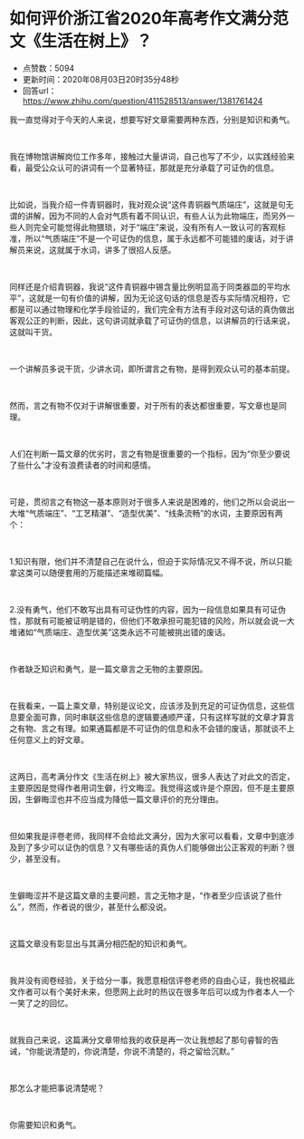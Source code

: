 # 如何评价浙江省2020年高考作文满分范文《生活在树上》？
- 点赞数：5094
- 更新时间：2020年08月03日20时35分48秒
- 回答url：https://www.zhihu.com/question/411528513/answer/1381761424
<body>
 <p data-pid="E_E7HnV7">我一直觉得对于今天的人来说，想要写好文章需要两种东西，分别是知识和勇气。</p>
 <p class="ztext-empty-paragraph"><br></p>
 <p data-pid="8nRMqTSh">我在博物馆讲解岗位工作多年，接触过大量讲词，自己也写了不少，以实践经验来看，最受公众认可的讲词有一个显著特征，那就是充分承载了可证伪的信息。</p>
 <p class="ztext-empty-paragraph"><br></p>
 <p data-pid="7TYwRvBB">比如说，当我介绍一件青铜器时，我对观众说“这件青铜器气质端庄”，这就是句无谓的讲解，因为不同的人会对气质有着不同认识，有些人认为此物端庄，而另外一些人则完全可能觉得此物猥琐，对于“端庄”来说，没有所有人一致认可的客观标准，所以“气质端庄”不是一个可证伪的信息，属于永远都不可能错的废话，对于讲解员来说，这就属于水词，讲多了很招人反感。</p>
 <p class="ztext-empty-paragraph"><br></p>
 <p data-pid="mJwjZMFI">同样还是介绍青铜器，我说“这件青铜器中锡含量比例明显高于同类器皿的平均水平”，这就是一句有价值的讲解，因为无论这句话的信息是否与实际情况相符，它都是可以通过物理和化学手段验证的，我们完全有方法有手段对这句话的真伪做出客观公正的判断，因此，这句讲词就承载了可证伪的信息，以讲解员的行话来说，这就叫干货。</p>
 <p class="ztext-empty-paragraph"><br></p>
 <p data-pid="xOPS-XlL">一个讲解员多说干货，少讲水词，即所谓言之有物，是得到观众认可的基本前提。</p>
 <p class="ztext-empty-paragraph"><br></p>
 <p data-pid="J_ESnC_K">然而，言之有物不仅对于讲解很重要，对于所有的表达都很重要，写文章也是同理。</p>
 <p class="ztext-empty-paragraph"><br></p>
 <p data-pid="Jh9NBm6u">人们在判断一篇文章的优劣时，言之有物是很重要的一个指标，因为“你至少要说了些什么”才没有浪费读者的时间和感情。</p>
 <p class="ztext-empty-paragraph"><br></p>
 <p data-pid="U-xkx1qI">可是，贯彻言之有物这一基本原则对于很多人来说是困难的，他们之所以会说出一大堆“气质端庄”、“工艺精湛”、“造型优美”、“线条流畅”的水词，主要原因有两个：</p>
 <p class="ztext-empty-paragraph"><br></p>
 <p data-pid="Hw2mjx_O">1.知识有限，他们并不清楚自己在说什么，但迫于实际情况又不得不说，所以只能拿这类可以随便套用的万能描述来堆砌篇幅。</p>
 <p class="ztext-empty-paragraph"><br></p>
 <p data-pid="M-vtH2_X">2.没有勇气，他们不敢写出具有可证伪性的内容，因为一段信息如果具有可证伪性，那就有可能被证明是错的，但他们不敢承担可能犯错的风险，所以就会说一大堆诸如“气质端庄、造型优美”这类永远不可能被挑出错的废话。</p>
 <p class="ztext-empty-paragraph"><br></p>
 <p data-pid="uNx8ACL3">作者缺乏知识和勇气，是一篇文章言之无物的主要原因。</p>
 <p class="ztext-empty-paragraph"><br></p>
 <p data-pid="J_xw7kg6">在我看来，一篇上乘文章，特别是议论文，应该涉及到充足的可证伪信息，这些信息要全面可靠，同时串联这些信息的逻辑要通顺严谨，只有这样写就的文章才算言之有物、言之有理。如果通篇都是不可证伪的信息和永不会错的废话，那就谈不上任何意义上的好文章。</p>
 <p class="ztext-empty-paragraph"><br></p>
 <p data-pid="eqNRN2F7">这两日，高考满分作文《生活在树上》被大家热议，很多人表达了对此文的否定，主要原因是觉得作者用词生僻，行文晦涩。我觉得这或许是个原因，但不是主要原因，生僻晦涩也并不应当成为降低一篇文章评价的充分理由。</p>
 <p class="ztext-empty-paragraph"><br></p>
 <p data-pid="qprLm6or">但如果我是评卷老师，我同样不会给此文满分，因为大家可以看看，文章中到底涉及到了多少可以证伪的信息？又有哪些话的真伪人们能够做出公正客观的判断？很少，甚至没有。</p>
 <p class="ztext-empty-paragraph"><br></p>
 <p data-pid="Wic8wAjS">生僻晦涩并不是这篇文章的主要问题，言之无物才是，“作者至少应该说了些什么”，然而，作者说的很少，甚至什么都没说。</p>
 <p class="ztext-empty-paragraph"><br></p>
 <p data-pid="0sbjutKI">这篇文章没有彰显出与其满分相匹配的知识和勇气。</p>
 <p class="ztext-empty-paragraph"><br></p>
 <p data-pid="ESUq1yEA">我并没有阅卷经验，关于给分一事，我愿意相信评卷老师的自由心证，我也祝福此文作者可以有个美好未来，但愿网上此时的热议在很多年后可以成为作者本人一个一笑了之的回忆。</p>
 <p class="ztext-empty-paragraph"><br></p>
 <p data-pid="EGyU_4zF">就我自己来说，这篇满分文章带给我的收获是再一次让我想起了那句睿智的告诫，“你能说清楚的，你说清楚，你说不清楚的，将之留给沉默。”</p>
 <p class="ztext-empty-paragraph"><br></p>
 <p data-pid="4mgXGazp">那怎么才能把事说清楚呢？</p>
 <p class="ztext-empty-paragraph"><br></p>
 <p data-pid="D-QosJ1-">你需要知识和勇气。</p>
</body>